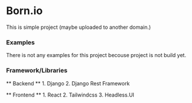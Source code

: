 # Born.io

This is simple project (maybe uploaded to another domain.)



### Examples

There is not any examples for this project becouse project is not build yet.


### Framework/Libraries

** Backend **
    1. Django
    2. Django Rest Framework

** Frontend **
    1. React
    2. Tailwindcss
    3. Headless.UI

